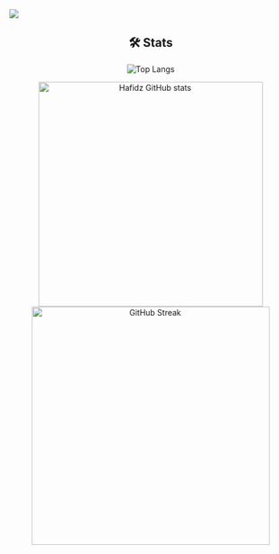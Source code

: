 
<img align="center" src="https://readme-typing-svg.herokuapp.com?size=50&color=000000&background=FFFFFF&center=true&vCenter=true&width=1100&height=80&lines=Hello+there👨‍💻,+I'm+Hafidz!;I'm+Software+Engineer😁;My+hobby+is+playing+football⚽;Hello+there👨‍💻,+I'm+Hafidz!;I'm+Software+Engineer😁;My+hobby+is+playing+football⚽">


<div align="center">
  
## 🛠️ Stats


![Top Langs](https://github-readme-stats.vercel.app/api/top-langs/?username=mabdulhafidz&layout=compact&)

<img width="400" src="https://github-readme-stats.vercel.app/api?username=mabdulhafidz&show_icons=true&" alt="Hafidz GitHub stats">

<img width="424" src="https://github-readme-streak-stats.herokuapp.com?user=mabdulhafidz&&hide_border=true&width=100%" alt="GitHub Streak">
</div>
